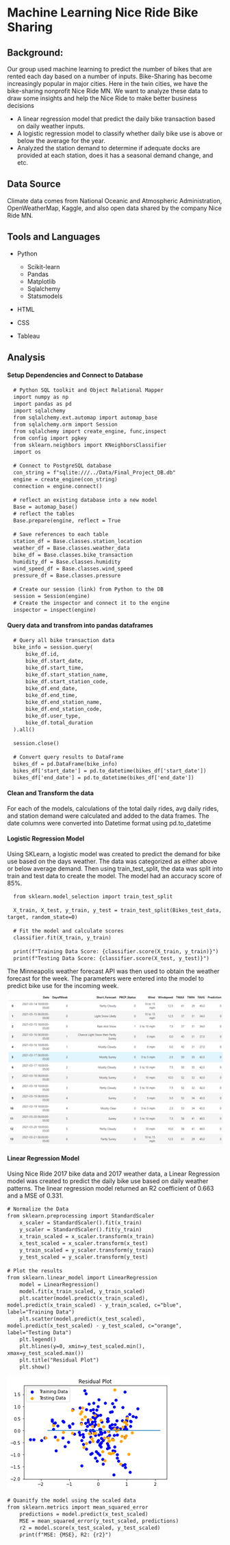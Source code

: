 # Machine Learning Nice Ride Bike Sharing

## Background: 
Our group used machine learning to predict the number of bikes that are rented each day based on a number of inputs. Bike-Sharing has become increasingly popular in major cities. Here in the twin cities, we have the bike-sharing nonprofit Nice Ride MN. We want to analyze these data to draw some insights and help the Nice Ride to make better business decisions

* A linear regression model that predict the daily bike transaction based on daily weather inputs. 
* A logistic regression model to classify whether daily bike use is above or below the average for the year. 
* Analyzed the station demand to determine if adequate docks are provided at each station, does it has a seasonal demand change, and etc. 


## Data Source
Climate data comes from National Oceanic and Atmospheric Administration,  OpenWeatherMap, Kaggle, and also open data shared by the company Nice Ride MN. 

## Tools and Languages

- Python
    * Scikit-learn
    * Pandas
    * Matplotlib
    * Sqlalchemy
    * Statsmodels

- HTML
- CSS
- Tableau

## Analysis

#### Setup Dependencies and Connect to Database

      # Python SQL toolkit and Object Relational Mapper
      import numpy as np
      import pandas as pd
      import sqlalchemy
      from sqlalchemy.ext.automap import automap_base
      from sqlalchemy.orm import Session
      from sqlalchemy import create_engine, func,inspect
      from config import pgkey
      from sklearn.neighbors import KNeighborsClassifier
      import os
      
      # Connect to PostgreSQL database
      con_string = f"sqlite:///../Data/Final_Project_DB.db"
      engine = create_engine(con_string)
      connection = engine.connect()
      
      # reflect an existing database into a new model
      Base = automap_base()
      # reflect the tables
      Base.prepare(engine, reflect = True
      
      # Save references to each table
      station_df = Base.classes.station_location
      weather_df = Base.classes.weather_data
      bike_df = Base.classes.bike_transaction
      humidity_df = Base.classes.humidity
      wind_speed_df = Base.classes.wind_speed
      pressure_df = Base.classes.pressure
      
      # Create our session (link) from Python to the DB
      session = Session(engine)
      # Create the inspector and connect it to the engine
      inspector = inspect(engine)
      
#### Query data and transfrom into pandas dataframes

      # Query all bike transaction data 
      bike_info = session.query(
          bike_df.id,
          bike_df.start_date,
          bike_df.start_time,
          bike_df.start_station_name,
          bike_df.start_station_code,
          bike_df.end_date,
          bike_df.end_time,
          bike_df.end_station_name,
          bike_df.end_station_code,
          bike_df.user_type,
          bike_df.total_duration
      ).all()

      session.close()

      # Convert query results to DataFrame
      bikes_df = pd.DataFrame(bike_info)
      bikes_df['start_date'] = pd.to_datetime(bikes_df['start_date'])
      bikes_df['end_date'] = pd.to_datetime(bikes_df['end_date'])
      
#### Clean and Transform the data

For each of the models, calculations of the total daily rides, avg daily rides, and station demand were calculated and added to the data frames.  The date columns were converted into Datetime format using pd.to_datetime

#### Logistic Regression Model

Using SKLearn, a logistic model was created to predict the demand for bike use based on the days weather.  The data was categorized as either above or below average demand.  Then using train_test_split, the data was split into train and test data to create the model. 
The model had an accuracy score of 85%.

      from sklearn.model_selection import train_test_split

      X_train, X_test, y_train, y_test = train_test_split(Bikes_test_data, target, random_state=0)
      
      # Fit the model and calculate scores
      classifier.fit(X_train, y_train)
      
      print(f"Training Data Score: {classifier.score(X_train, y_train)}")
      print(f"Testing Data Score: {classifier.score(X_test, y_test)}")

The Minneapolis weather forecast API was then used to obtain the weather forecast for the week. The parameters were entered into the model to predict bike use for the incoming week.

![Classification Model Final Table](Graphs&Tables/Weather_Classification_Table.PNG)

#### Linear Regression Model

Using Nice Ride 2017 bike data and 2017 weather data, a Linear Regression model was created to predict the daily bike use based on daily weather patterns. The linear regression model returned an R2 coefficient of 0.663 and a MSE of 0.331.

	# Normalize the Data
	from sklearn.preprocessing import StandardScaler
        x_scaler = StandardScaler().fit(x_train)
        y_scaler = StandardScaler().fit(y_train)
        x_train_scaled = x_scaler.transform(x_train)
        x_test_scaled = x_scaler.transform(x_test)
        y_train_scaled = y_scaler.transform(y_train)
        y_test_scaled = y_scaler.transform(y_test)

	# Plot the results
	from sklearn.linear_model import LinearRegression
        model = LinearRegression()
        model.fit(x_train_scaled, y_train_scaled)
        plt.scatter(model.predict(x_train_scaled), model.predict(x_train_scaled) - y_train_scaled, c="blue", label="Training Data")
        plt.scatter(model.predict(x_test_scaled), model.predict(x_test_scaled) - y_test_scaled, c="orange", label="Testing Data")
        plt.legend()
        plt.hlines(y=0, xmin=y_test_scaled.min(), xmax=y_test_scaled.max())
        plt.title("Residual Plot")
        plt.show()

![Residual Plot](Graphs&Tables/Residual_Plot.png)

	# Quanitfy the model using the scaled data
	from sklearn.metrics import mean_squared_error
        predictions = model.predict(x_test_scaled)
        MSE = mean_squared_error(y_test_scaled, predictions)
        r2 = model.score(x_test_scaled, y_test_scaled)
        print(f"MSE: {MSE}, R2: {r2}")